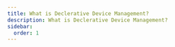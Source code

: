 ```yaml
---
title: What is Declerative Device Management?
description: What is Declerative Device Management?
sidebar:
  order: 1
---
```

